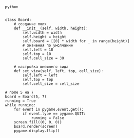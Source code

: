 ```python```
``` 

```

``` 
class Board:
    # создание поля
    def __init__(self, width, height):
        self.width = width
        self.height = height
        self.board = [[0] * width for _ in range(height)]
        # значения по умолчанию
        self.left = 10
        self.top = 10
        self.cell_size = 30

    # настройка внешнего вида
    def set_view(self, left, top, cell_size):
        self.left = left
        self.top = top
        self.cell_size = cell_size
```

``` 
# поле 5 на 7
board = Board(5, 7)
running = True
while running:
    for event in pygame.event.get():
        if event.type == pygame.QUIT:
            running = False                
    screen.fill((0, 0, 0))
    board.render(screen)
    pygame.display.flip()
```


